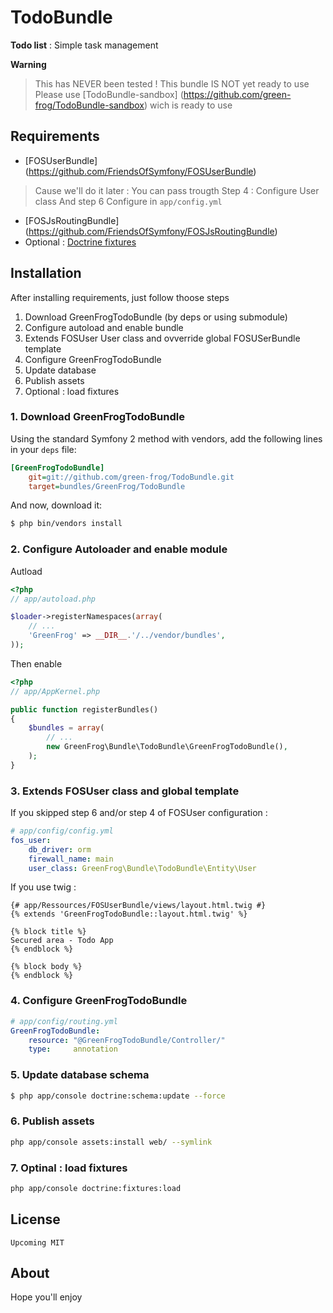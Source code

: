 TodoBundle
==========

**Todo list** : Simple task management

**Warning**

> This has NEVER been tested ! This bundle IS NOT yet ready to use
> Please use [TodoBundle-sandbox] (https://github.com/green-frog/TodoBundle-sandbox) wich is ready to use

Requirements
------------

- [FOSUserBundle] (https://github.com/FriendsOfSymfony/FOSUserBundle)
> Cause we'll do it later :
> You can pass trougth Step 4 : Configure User class
> And step 6 Configure in ``app/config.yml``
- [FOSJsRoutingBundle] (https://github.com/FriendsOfSymfony/FOSJsRoutingBundle)
- Optional : [Doctrine fixtures](https://github.com/symfony/DoctrineFixturesBundle)

Installation
------------

After installing requirements, just follow thoose steps

1. Download GreenFrogTodoBundle (by deps or using submodule)
2. Configure autoload and enable bundle
3. Extends FOSUser User class and ovverride global FOSUSerBundle template
4. Configure GreenFrogTodoBundle
5. Update database
6. Publish assets
7. Optional : load fixtures

### 1. Download GreenFrogTodoBundle
Using the standard Symfony 2 method with vendors, add the following lines in your `deps` file:

``` ini
[GreenFrogTodoBundle]
    git=git://github.com/green-frog/TodoBundle.git
    target=bundles/GreenFrog/TodoBundle
```

And now, download it:

``` bash
$ php bin/vendors install
```

### 2. Configure Autoloader and enable module

Autload
``` php
<?php
// app/autoload.php

$loader->registerNamespaces(array(
    // ...
    'GreenFrog' => __DIR__.'/../vendor/bundles',
));
```
Then enable
``` php
<?php
// app/AppKernel.php

public function registerBundles()
{
    $bundles = array(
        // ...
        new GreenFrog\Bundle\TodoBundle\GreenFrogTodoBundle(),
    );
}
```

### 3. Extends FOSUser class and global template

If you skipped step 6 and/or step 4 of FOSUser configuration :
``` yaml
# app/config/config.yml
fos_user:
    db_driver: orm
    firewall_name: main
    user_class: GreenFrog\Bundle\TodoBundle\Entity\User
```

If you use twig :
``` twig
{# app/Ressources/FOSUserBundle/views/layout.html.twig #}
{% extends 'GreenFrogTodoBundle::layout.html.twig' %}

{% block title %}
Secured area - Todo App
{% endblock %}

{% block body %}
{% endblock %}
```

### 4. Configure GreenFrogTodoBundle

``` yaml
# app/config/routing.yml
GreenFrogTodoBundle:
    resource: "@GreenFrogTodoBundle/Controller/"
    type:     annotation
```

### 5. Update database schema

``` bash
$ php app/console doctrine:schema:update --force
```

### 6. Publish assets

``` bash
php app/console assets:install web/ --symlink
```

### 7. Optinal : load fixtures
``` bash
php app/console doctrine:fixtures:load
```

License
-------

    Upcoming MIT

About
-----

Hope you'll enjoy